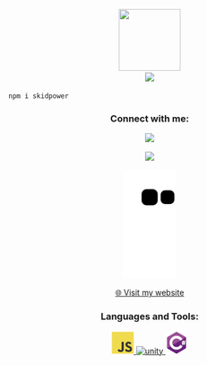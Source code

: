 <p align="center">
  <img src="https://github.githubassets.com/images/mona-loading-dark.gif" width="110" height="110"/>
  <br>
  <a href="https://home.cracky-drinks.vodka">
    <img src="https://readme-typing-svg.herokuapp.com?font=VT323&size=105&color=790000&center=true&vCenter=true&width=1400&height=150&lines=I+am+not+a+Developer!;You+know+where+to+hide+the+body!;Run+if+you+want+to+die!;You+are+not+the+last!;You+still+here!">
  </a>
</p>

```sh-session
npm i skidpower
```

<h3 align="center">Connect with me:</h3>
<p align="center">
  <a href="[https://discord.com/users/507464069100601363](https://discord.c99.nl/widget/theme-5/507464069100601363.png)">
    <img src="https://discord.c99.nl/widget/theme-4/507464069100601363.png">
  </a>
</p>

<p align="center">
 <a href="#" target="_blank">
    <img src="https://spotify-github-profile.vercel.app/api/view?uid=1122489815&cover_image=true&theme=novatorem&show_offline=false&background_color=000000&interchange=true&bar_color=000000&bar_color_cover=false">
  </a>
</p>

<p align="center">
  <a href="https://home.cracky-drinks.vodka">
    <img src="https://github.com/rafaballerini/rafaballerini/blob/output/github-contribution-grid-snake.svg" alt="sneke">
  </a>
</p>

<p align="center">
  <a href="https://home.cracky-drinks.vodka">🌐 Visit my website</a>
</p>

<h3 align="center">Languages and Tools:</h3>
<p align="center">
  <a href="https://developer.mozilla.org/en-US/docs/Web/JavaScript" target="_blank" rel="noreferrer">
    <img src="https://raw.githubusercontent.com/devicons/devicon/master/icons/javascript/javascript-original.svg" alt="javascript" width="40" height="40"/>
  </a>
  <a href="https://unity.com/" target="_blank" rel="noreferrer">
    <img src="https://www.vectorlogo.zone/logos/unity3d/unity3d-icon.svg" alt="unity" width="40" height="40"/>
  </a>
  <a href="https://docs.microsoft.com/en-us/dotnet/csharp/" target="_blank" rel="noreferrer">
    <img src="https://raw.githubusercontent.com/devicons/devicon/master/icons/csharp/csharp-original.svg" alt="csharp" width="40" height="40"/>
  </a>
</p>

